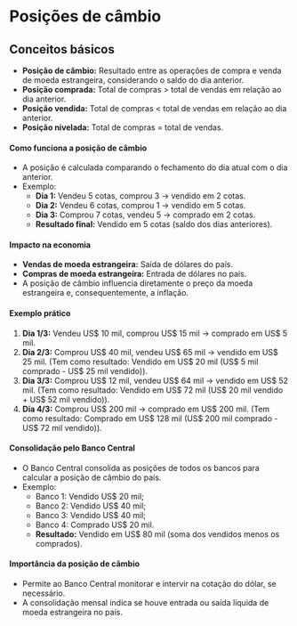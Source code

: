 # Posições de câmbio  

## Conceitos básicos  
- **Posição de câmbio:** Resultado entre as operações de compra e venda de moeda estrangeira, considerando o saldo do dia anterior.  
- **Posição comprada:** Total de compras > total de vendas em relação ao dia anterior.  
- **Posição vendida:** Total de compras < total de vendas em relação ao dia anterior.  
- **Posição nivelada:** Total de compras = total de vendas.  

#### Como funciona a posição de câmbio  
- A posição é calculada comparando o fechamento do dia atual com o dia anterior.  
- Exemplo:  
  - **Dia 1:** Vendeu 5 cotas, comprou 3 → vendido em 2 cotas.  
  - **Dia 2:** Vendeu 6 cotas, comprou 1 → vendido em 5 cotas.  
  - **Dia 3:** Comprou 7 cotas, vendeu 5 → comprado em 2 cotas.  
  - **Resultado final:** Vendido em 5 cotas (saldo dos dias anteriores).  

#### Impacto na economia  
- **Vendas de moeda estrangeira:** Saída de dólares do país.  
- **Compras de moeda estrangeira:** Entrada de dólares no país.  
- A posição de câmbio influencia diretamente o preço da moeda estrangeira e, consequentemente, a inflação.  

#### Exemplo prático  
1. **Dia 1/3:** Vendeu US$ 10 mil, comprou US$ 15 mil → comprado em US$ 5 mil.  
2. **Dia 2/3:** Comprou US$ 40 mil, vendeu US$ 65 mil → vendido em US$ 25 mil. (Tem como resultado: Vendido em US$ 20 mil (US$ 5 mil comprado - US$ 25 mil vendido)).  
1. **Dia 3/3:** Comprou US$ 12 mil, vendeu US$ 64 mil → vendido em US$ 52 mil. (Tem como resultado: Vendido em US$ 72 mil (US$ 20 mil vendido + US$ 52 mil vendido)).  
2. **Dia 4/3:** Comprou US$ 200 mil → comprado em US$ 200 mil. (Tem como resultado: Comprado em US$ 128 mil (US$ 200 mil comprado - US$ 72 mil vendido)).  

#### Consolidação pelo Banco Central  
- O Banco Central consolida as posições de todos os bancos para calcular a posição de câmbio do país.  
- Exemplo:  
  - Banco 1: Vendido US$ 20 mil;  
  - Banco 2: Vendido US$ 40 mil;  
  - Banco 3: Vendido US$ 40 mil;  
  - Banco 4: Comprado US$ 20 mil.  
  - **Resultado:** Vendido em US$ 80 mil (soma dos vendidos menos os comprados).  

#### Importância da posição de câmbio  
- Permite ao Banco Central monitorar e intervir na cotação do dólar, se necessário.  
- A consolidação mensal indica se houve entrada ou saída líquida de moeda estrangeira no país.  